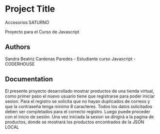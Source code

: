 # Project Title 

Accesorios SATURNO

Proyecto para el Curso de Javascript


## Authors

Sandra Beatriz Cardenas Paredes - Estudiante curso Javascript -CODERHOUSE


## Documentation
El presente proyecto desarrollado mostrar productos de una tienda virtual, como primer paso el nuevo usuario tiene que registrarse para poder iniciar sesion. Para el registro se solicita que no hayan duplicados de correos y que la contraseña tenga minimo 8 caracteres. Todos los datos solicitados deben ser completados para el correcto registro. Luego puede proceder con el inicio de sesión.
Una vez iniciada la sesion se dirigirá a la pagina de productos, donde se mostrará los productos encontrados de la JSON LOCAL

